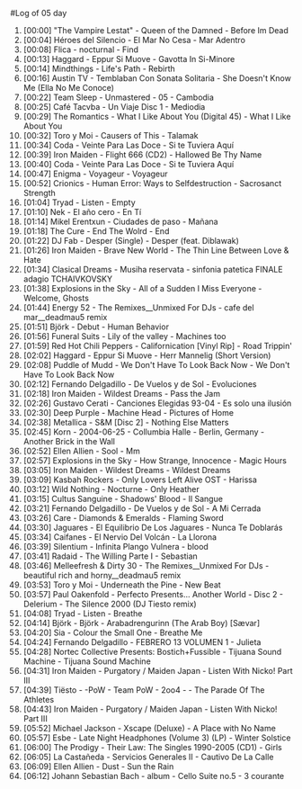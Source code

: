 #Log of 05 day

1. [00:00] "The Vampire Lestat" - Queen of the Damned - Before Im Dead
1. [00:04] Héroes del Silencio - El Mar No Cesa - Mar Adentro
1. [00:08] Flica - nocturnal - Find
1. [00:13] Haggard - Eppur Si Muove - Gavotta In Si-Minore
1. [00:14] Mindthings - Life's Path - Rebirth
1. [00:16] Austin TV - Temblaban Con Sonata Solitaria - She Doesn't Know Me (Ella No Me Conoce)
1. [00:22] Team Sleep - Unmastered - 05 - Cambodia
1. [00:25] Café Tacvba - Un Viaje Disc 1 - Mediodia
1. [00:29] The Romantics - What I Like About You (Digital 45) - What I Like About You
1. [00:32] Toro y Moi - Causers of This - Talamak
1. [00:34] Coda - Veinte Para Las Doce - Si te Tuviera Aquí
1. [00:39] Iron Maiden - Flight 666 (CD2) - Hallowed Be Thy Name
1. [00:40] Coda - Veinte Para Las Doce - Si te Tuviera Aquí
1. [00:47] Enigma - Voyageur - Voyageur
1. [00:52] Crionics - Human Error: Ways to Selfdestruction - Sacrosanct Strength
1. [01:04] Tryad - Listen - Empty
1. [01:10] Nek - El año cero - En Tí
1. [01:14] Mikel Erentxun - Ciudades de paso - Mañana
1. [01:18] The Cure - End The Wolrd - End
1. [01:22] DJ Fab - Desper (Single) - Desper (feat. Diblawak)
1. [01:26] Iron Maiden - Brave New World - The Thin Line Between Love & Hate
1. [01:34] Clasical Dreams - Musiha reservata - sinfonia patetica FINALE adagio TCHAIVKOVSKY
1. [01:38] Explosions in the Sky - All of a Sudden I Miss Everyone - Welcome, Ghosts
1. [01:44] Energy 52 - The Remixes__Unmixed For DJs - cafe del mar__deadmau5 remix
1. [01:51] Björk - Debut - Human Behavior
1. [01:56] Funeral Suits - Lily of the valley - Machines too
1. [01:59] Red Hot Chili Peppers - Californication [Vinyl Rip] - Road Trippin'
1. [02:02] Haggard - Eppur Si Muove - Herr Mannelig (Short Version)
1. [02:08] Puddle of Mudd - We Don't Have To Look Back Now - We Don't Have To Look Back Now
1. [02:12] Fernando Delgadillo - De Vuelos y de Sol - Evoluciones
1. [02:18] Iron Maiden - Wildest Dreams - Pass the Jam
1. [02:26] Gustavo Cerati - Canciones Elegidas 93-04 - Es solo una ilusión
1. [02:30] Deep Purple - Machine Head - Pictures of Home
1. [02:38] Metallica - S&M [Disc 2] - Nothing Else Matters
1. [02:45] Korn - 2004-06-25 - Collumbia Halle - Berlin, Germany - Another Brick in the Wall
1. [02:52] Ellen Allien - Sool - Mm
1. [02:57] Explosions in the Sky - How Strange, Innocence - Magic Hours
1. [03:05] Iron Maiden - Wildest Dreams - Wildest Dreams
1. [03:09] Kasbah Rockers - Only Lovers Left Alive OST - Harissa
1. [03:12] Wild Nothing - Nocturne - Only Heather
1. [03:15] Cultus Sanguine - Shadows' Blood - Il Sangue
1. [03:21] Fernando Delgadillo - De Vuelos y de Sol - A Mi Cerrada
1. [03:26] Care - Diamonds & Emeralds - Flaming Sword
1. [03:30] Jaguares - El Equilibrio De Los Jaguares - Nunca Te Doblarás
1. [03:34] Caifanes - El Nervio Del Volcán - La Llorona
1. [03:39] Silentium - Infinita Plango Vulnera - blood
1. [03:41] Radaid - The Willing Parte I - Sebastian
1. [03:46] Melleefresh & Dirty 30 - The Remixes__Unmixed For DJs - beautiful rich and horny__deadmau5 remix
1. [03:53] Toro y Moi - Underneath the Pine - New Beat
1. [03:57] Paul Oakenfold - Perfecto Presents... Another World - Disc 2 - Delerium - The Silence 2000 (DJ Tiesto remix)
1. [04:08] Tryad - Listen - Breathe
1. [04:14] Björk - Björk - Arabadrengurinn (The Arab Boy) [Sævar]
1. [04:20] Sia - Colour the Small One - Breathe Me
1. [04:24] Fernando Delgadillo - FEBRERO 13 VOLUMEN 1 - Julieta
1. [04:28] Nortec Collective Presents: Bostich+Fussible - Tijuana Sound Machine - Tijuana Sound Machine
1. [04:31] Iron Maiden - Purgatory / Maiden Japan - Listen With Nicko! Part III
1. [04:39] Tiësto - -PoW - Team PoW - 2oo4 - - The Parade Of The Athletes
1. [04:43] Iron Maiden - Purgatory / Maiden Japan - Listen With Nicko! Part III
1. [05:52] Michael Jackson - Xscape (Deluxe) - A Place with No Name
1. [05:57] Esbe - Late Night Headphones (Volume 3) (LP) - Winter Solstice
1. [06:00] The Prodigy - Their Law: The Singles 1990-2005 (CD1) - Girls
1. [06:05] La Castañeda - Servicios Generales II - Cautivo De La Calle
1. [06:09] Ellen Allien - Dust - Sun the Rain
1. [06:12] Johann Sebastian Bach - album - Cello Suite no.5 - 3 courante
